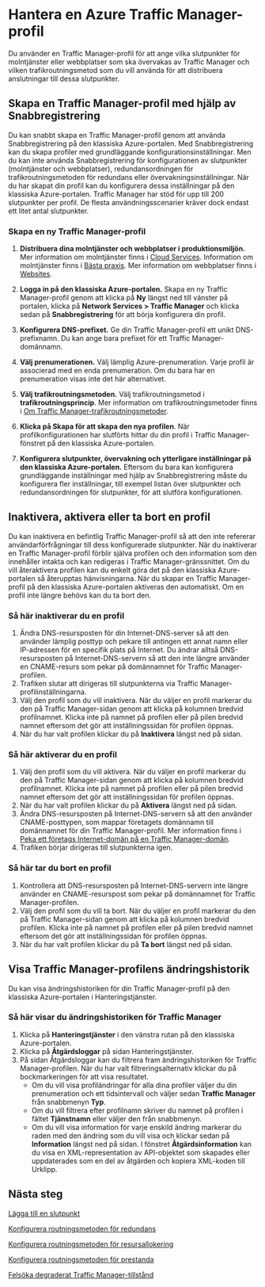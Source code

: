 <properties
   pageTitle="Hantera Azure Traffic Manager-profiler | Microsoft Azure"
   description="Den här artikeln beskriver hur du skapar, inaktiverar, aktiverar, tar bort och visar historiken för en Azure Traffic Manager-profil."
   services="traffic-manager"
   documentationCenter=""
   authors="sdwheeler"
   manager="carmonm"
   editor="tysonn" />
<tags
   ms.service="traffic-manager"
   ms.devlang="na"
   ms.topic="hero-article"
   ms.tgt_pltfrm="na"
   ms.workload="infrastructure-services"
   ms.date="03/17/2016"
   ms.author="sewhee" />


# Hantera en Azure Traffic Manager-profil

Du använder en Traffic Manager-profil för att ange vilka slutpunkter för molntjänster eller webbplatser som ska övervakas av Traffic Manager och vilken trafikroutningsmetod som du vill använda för att distribuera anslutningar till dessa slutpunkter.

## Skapa en Traffic Manager-profil med hjälp av Snabbregistrering

Du kan snabbt skapa en Traffic Manager-profil genom att använda Snabbregistrering på den klassiska Azure-portalen. Med Snabbregistrering kan du skapa profiler med grundläggande konfigurationsinställningar. Men du kan inte använda Snabbregistrering för konfigurationen av slutpunkter (molntjänster och webbplatser), redundansordningen för trafikroutningsmetoden för redundans eller övervakningsinställningar. När du har skapat din profil kan du konfigurera dessa inställningar på den klassiska Azure-portalen. Traffic Manager har stöd för upp till 200 slutpunkter per profil. De flesta användningsscenarier kräver dock endast ett litet antal slutpunkter. 

### Skapa en ny Traffic Manager-profil

1. **Distribuera dina molntjänster och webbplatser i produktionsmiljön.** Mer information om molntjänster finns i [Cloud Services](http://go.microsoft.com/fwlink/p/?LinkId=314074). Information om molntjänster finns i [Bästa praxis](https://msdn.microsoft.com/library/azure/5229dd1c-5a91-4869-8522-bed8597d9cf5#bkmk_TrafficManagerBestPracticesProfile). Mer information om webbplatser finns i [Websites](http://go.microsoft.com/fwlink/p/?LinkId=393327).

2. **Logga in på den klassiska Azure-portalen.** Skapa en ny Traffic Manager-profil genom att klicka på **Ny** längst ned till vänster på portalen, klicka på **Network Services > Traffic Manager** och klicka sedan på **Snabbregistrering** för att börja konfigurera din profil.
3. **Konfigurera DNS-prefixet.** Ge din Traffic Manager-profil ett unikt DNS-prefixnamn. Du kan ange bara prefixet för ett Traffic Manager-domännamn.
4. **Välj prenumerationen.** Välj lämplig Azure-prenumeration. Varje profil är associerad med en enda prenumeration. Om du bara har en prenumeration visas inte det här alternativet.
5. **Välj trafikroutningsmetoden.** Välj trafikroutningsmetod i **trafikroutningsprincip**. Mer information om trafikroutningsmetoder finns i [Om Traffic Manager-trafikroutningsmetoder](traffic-manager-routing-methods.md).
6. **Klicka på Skapa för att skapa den nya profilen**. När profilkonfigurationen har slutförts hittar du din profil i Traffic Manager-fönstret på den klassiska Azure-portalen.
7. **Konfigurera slutpunkter, övervakning och ytterligare inställningar på den klassiska Azure-portalen.** Eftersom du bara kan konfigurera grundläggande inställningar med hjälp av Snabbregistrering måste du konfigurera fler inställningar, till exempel listan över slutpunkter och redundansordningen för slutpunkter, för att slutföra konfigurationen. 


## Inaktivera, aktivera eller ta bort en profil

Du kan inaktivera en befintlig Traffic Manager-profil så att den inte refererar användarförfrågningar till dess konfigurerade slutpunkter. När du inaktiverar en Traffic Manager-profil förblir själva profilen och den information som den innehåller intakta och kan redigeras i Traffic Manager-gränssnittet. Om du vill återaktivera profilen kan du enkelt göra det på den klassiska Azure-portalen så återupptas hänvisningarna. När du skapar en Traffic Manager-profil på den klassiska Azure-portalen aktiveras den automatiskt. Om en profil inte längre behövs kan du ta bort den.

### Så här inaktiverar du en profil

1. Ändra DNS-resursposten för din Internet-DNS-server så att den använder lämplig posttyp och pekare till antingen ett annat namn eller IP-adressen för en specifik plats på Internet. Du ändrar alltså DNS-resursposten på Internet-DNS-servern så att den inte längre använder en CNAME-resurs som pekar på domännamnet för Traffic Manager-profilen.
2. Trafiken slutar att dirigeras till slutpunkterna via Traffic Manager-profilinställningarna.
3. Välj den profil som du vill inaktivera. När du väljer en profil markerar du den på Traffic Manager-sidan genom att klicka på kolumnen bredvid profilnamnet. Klicka inte på namnet på profilen eller på pilen bredvid namnet eftersom det gör att inställningssidan för profilen öppnas.
4. När du har valt profilen klickar du på **Inaktivera** längst ned på sidan.

### Så här aktiverar du en profil

1. Välj den profil som du vill aktivera. När du väljer en profil markerar du den på Traffic Manager-sidan genom att klicka på kolumnen bredvid profilnamnet. Klicka inte på namnet på profilen eller på pilen bredvid namnet eftersom det gör att inställningssidan för profilen öppnas.
2. När du har valt profilen klickar du på **Aktivera** längst ned på sidan.
3. Ändra DNS-resursposten på Internet-DNS-servern så att den använder CNAME-posttypen, som mappar företagets domännamn till domännamnet för din Traffic Manager-profil. Mer information finns i [Peka ett företags Internet-domän på en Traffic Manager-domän](traffic-manager-point-internet-domain.md).
4. Trafiken börjar dirigeras till slutpunkterna igen.

### Så här tar du bort en profil

1. Kontrollera att DNS-resursposten på Internet-DNS-servern inte längre använder en CNAME-resurspost som pekar på domännamnet för Traffic Manager-profilen.
2. Välj den profil som du vill ta bort. När du väljer en profil markerar du den på Traffic Manager-sidan genom att klicka på kolumnen bredvid profilen. Klicka inte på namnet på profilen eller på pilen bredvid namnet eftersom det gör att inställningssidan för profilen öppnas.
4. När du har valt profilen klickar du på **Ta bort** längst ned på sidan.

## Visa Traffic Manager-profilens ändringshistorik

Du kan visa ändringshistoriken för din Traffic Manager-profil på den klassiska Azure-portalen i Hanteringstjänster.

### Så här visar du ändringshistoriken för Traffic Manager

1. Klicka på **Hanteringstjänster** i den vänstra rutan på den klassiska Azure-portalen.
2. Klicka på **Åtgärdsloggar** på sidan Hanteringstjänster.
3. På sidan Åtgärdsloggar kan du filtrera fram ändringshistoriken för Traffic Manager-profilen. När du har valt filtreringsalternativ klickar du på bockmarkeringen för att visa resultatet.
   - Om du vill visa profiländringar för alla dina profiler väljer du din prenumeration och ett tidsintervall och väljer sedan **Traffic Manager** från snabbmenyn **Typ**.
   - Om du vill filtrera efter profilnamn skriver du namnet på profilen i fältet **Tjänstnamn** eller väljer den från snabbmenyn.
   - Om du vill visa information för varje enskild ändring markerar du raden med den ändring som du vill visa och klickar sedan på **Information** längst ned på sidan. I fönstret **Åtgärdsinformation** kan du visa en XML-representation av API-objektet som skapades eller uppdaterades som en del av åtgärden och kopiera XML-koden till Urklipp.


## Nästa steg

[Lägga till en slutpunkt](traffic-manager-endpoints.md)

[Konfigurera routningsmetoden för redundans](traffic-manager-configure-failover-routing-method.md)

[Konfigurera routningsmetoden för resursallokering](traffic-manager-configure-round-robin-routing-method.md)

[Konfigurera routningsmetoden för prestanda](traffic-manager-configure-performance-routing-method.md)

[Felsöka degraderat Traffic Manager-tillstånd](traffic-manager-troubleshooting-degraded.md)


<!--HONumber=Sep16_HO3-->


